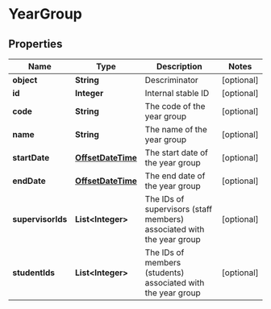 
# YearGroup

## Properties
Name | Type | Description | Notes
------------ | ------------- | ------------- | -------------
**object** | **String** | Descriminator |  [optional]
**id** | **Integer** | Internal stable ID |  [optional]
**code** | **String** | The code of the year group |  [optional]
**name** | **String** | The name of the year group |  [optional]
**startDate** | [**OffsetDateTime**](OffsetDateTime.md) | The start date of the year group |  [optional]
**endDate** | [**OffsetDateTime**](OffsetDateTime.md) | The end date of the year group |  [optional]
**supervisorIds** | **List&lt;Integer&gt;** | The IDs of supervisors (staff members) associated with the year group |  [optional]
**studentIds** | **List&lt;Integer&gt;** | The IDs of members (students) associated with the year group |  [optional]



